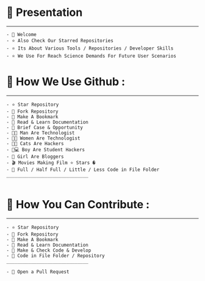 # 💬 Presentation
________________


```
- 💬 Welcome
- ⭐ Also Check Our Starred Repositories 
- ⭐ Its About Various Tools / Repositories / Developer Skills
- ⭐ We Use For Reach Science Demands For Future User Scenarios
```


# 💬 How We Use Github : 
________________


```
- ⭐ Star Repository 
- 🍴 Fork Repository
- 🔖 Make A Bookmark
- 📖 Read & Learn Documentation
- 💼 Brief Case & Opportunity
- 👨‍💻 Man Are Technologist 
- 👩‍💻 Women Are Technologist 
- 🐱‍💻 Cats Are Hackers 
- 👦💻 Boy Are Student Hackers 
- 👧 Girl Are Bloggers
- 🎬 Movies Making Film ⭐ Stars � 
- 📁 Full / Half Full / Little / Less Code in File Folder
______________________________


```



# 💬 How You Can Contribute : 
________________


```
- ⭐ Star Repository 
- 🍴 Fork Repository
- 🔖 Make A Bookmark
- 📖 Read & Learn Documentation
- 💼 Make & Check Code & Develop
- 📁 Code in File Folder / Repository
______________________________

- 📁 Open a Pull Request
```


